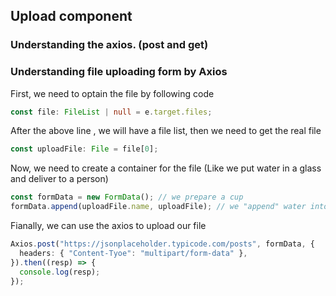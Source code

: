 ## Upload component

### Understanding the axios. (post and get)

### Understanding file uploading form by Axios

First, we need to optain the file by following code

```typescript
const file: FileList | null = e.target.files;
```

After the above line , we will have a file list, then we need to get the real file

```typescript
const uploadFile: File = file[0];
```

Now, we need to create a container for the file (Like we put water in a glass and deliver to a person)

```typescript
const formData = new FormData(); // we prepare a cup
formData.append(uploadFile.name, uploadFile); // we "append" water into the cup
```

Fianally, we can use the axios to upload our file

```typescript
Axios.post("https://jsonplaceholder.typicode.com/posts", formData, {
  headers: { "Content-Tyoe": "multipart/form-data" },
}).then((resp) => {
  console.log(resp);
});
```
